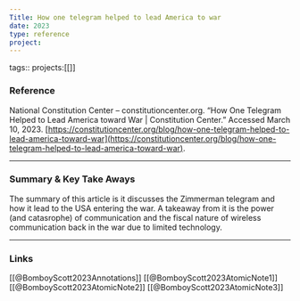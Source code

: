 ```yaml
---
Title: How one telegram helped to lead America to war
date: 2023
type: reference
project:
---
```


tags::
projects:[[]]

### Reference 
National Constitution Center – constitutioncenter.org. “How One Telegram Helped to Lead America toward War | Constitution Center.” Accessed March 10, 2023. [https://constitutioncenter.org/blog/how-one-telegram-helped-to-lead-america-toward-war](https://constitutioncenter.org/blog/how-one-telegram-helped-to-lead-america-toward-war).


---

### Summary & Key Take Aways

The summary of this article is it discusses the Zimmerman telegram and how it lead to the USA entering the war. A takeaway from it is the power (and catasrophe) of communication and the fiscal nature of wireless communication back in the war due to limited technology.


--- 

### Links
[[@BomboyScott2023Annotations]]
[[@BomboyScott2023AtomicNote1]]
[[@BomboyScott2023AtomicNote2]]
[[@BomboyScott2023AtomicNote3]]
